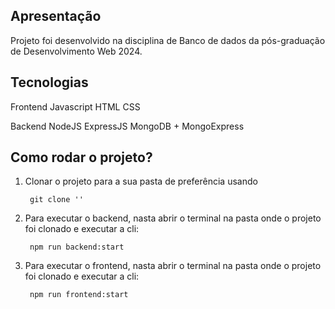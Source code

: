 ## Apresentação

Projeto foi desenvolvido na disciplina de Banco de dados da pós-graduação de Desenvolvimento Web 2024.

## Tecnologias

Frontend
    Javascript
    HTML
    CSS

Backend
    NodeJS
    ExpressJS
    MongoDB + MongoExpress

## Como rodar o projeto?

1. Clonar o projeto para a sua pasta de preferência usando

        git clone ''

2. Para executar o backend, nasta abrir o terminal na pasta onde o projeto foi clonado e executar a cli:

        npm run backend:start

3. Para executar o frontend, nasta abrir o terminal na pasta onde o projeto foi clonado e executar a cli:

        npm run frontend:start

